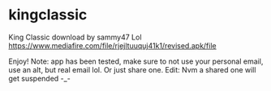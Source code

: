 # kingclassic
King Classic download by sammy47 Lol
https://www.mediafire.com/file/rjejltuuquj41k1/revised.apk/file

Enjoy!
Note: app has been tested, make sure to not use your personal email, use an alt, but real email lol. Or just share one. 
Edit: Nvm a shared one will get suspended -_-

